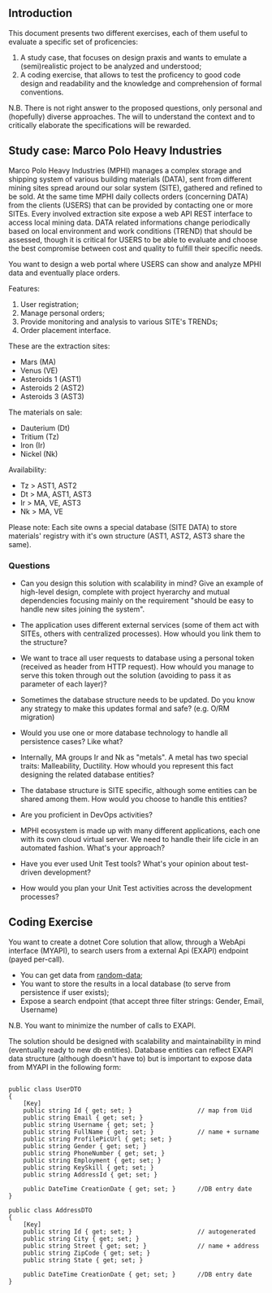 ## Introduction

This document presents two different exercises, each of them useful to evaluate a specific set of proficencies: 
1. A study case, that focuses on design praxis and wants to emulate a (semi)realistic project to be analyzed and understood;
2. A coding exercise, that allows to test the proficency to good code design and readability and the knowledge and comprehension of formal conventions.

N.B. There is not right answer to the proposed questions, only personal and (hopefully) diverse approaches.
The will to understand the context and to critically elaborate the specifications will be rewarded.

## Study case: Marco Polo Heavy Industries

Marco Polo Heavy Industries (MPHI) manages a complex storage and shipping system of various building materials (DATA), sent from different mining sites spread around our solar system (SITE), gathered and refined to be sold.
At the same time MPHI daily collects orders (concerning DATA) from the clients (USERS) that can be provided by contacting one or more SITEs.
Every involved extraction site expose a web API REST interface to access local mining data.
DATA related informations change periodically based on local environment and work conditions (TREND) that should be assessed, though it is critical for USERS to be able to evaluate and choose the best compromise between cost and quality to fulfill their specific needs.

You want to design a web portal where USERS can show and analyze MPHI data and eventually place orders.

Features:
1. User registration;
2. Manage personal orders;
3. Provide monitoring and analysis to various SITE's TRENDs;
4. Order placement interface.

These are the extraction sites:
- Mars (MA)
- Venus (VE)
- Asteroids 1 (AST1)
- Asteroids 2 (AST2)
- Asteroids 3 (AST3)

The materials on sale:
- Dauterium (Dt) 
- Tritium (Tz)
- Iron (Ir)
- Nickel (Nk)

Availability:
- Tz > AST1, AST2
- Dt > MA, AST1, AST3
- Ir > MA, VE, AST3
- Nk > MA, VE

Please note: Each site owns a special database (SITE DATA) to store materials' registry with it's own structure (AST1, AST2, AST3 share the same).

### Questions

- Can you design this solution with scalability in mind? Give an example of high-level design, complete with project hyerarchy and mutual dependencies focusing mainly on the requirement "should be easy to handle new sites joining the system".

- The application uses different external services (some of them act with SITEs, others with centralized processes). How whould you link them to the structure?

- We want to trace all user requests to database using a personal token (received as header from HTTP request). How whould you manage to serve this token through out the solution (avoiding to pass it as parameter of each layer)?

- Sometimes the database structure needs to be updated. Do you know any strategy to make this updates formal and safe? (e.g. O/RM migration)

- Would you use one or more database technology to handle all persistence cases? Like what?

- Internally, MA groups Ir and Nk as "metals". A metal has two special traits: Malleability, Ductility. How whould you represent this fact designing the related database entities?

- The database structure is SITE specific, although some entities can be shared among them. How would you choose to handle this entities?

- Are you proficient in DevOps activities?

- MPHI ecosystem is made up with many different applications, each one with its own cloud virtual server. We need to handle their life cicle in an automated fashion. What's your approach?

- Have you ever used Unit Test tools? What's your opinion about test-driven development?

- How would you plan your Unit Test activities across the development processes? 

## Coding Exercise

You want to create a dotnet Core solution that allow, through a WebApi interface (MYAPI), to search users from a external Api (EXAPI) endpoint (payed per-call).
- You can get data from [random-data](https://random-data-api.com/api/users/random_user?size=10);
- You want to store the results in a local database (to serve from persistence if user exists);
- Expose a search endpoint (that accept three filter strings: Gender, Email, Username)

N.B. You want to minimize the number of calls to EXAPI.

The solution should be designed with scalability and maintainability in mind (eventually ready to new db entities).
Database entities can reflect EXAPI data structure (although doesn't have to) but is important to expose data from MYAPI in the following form: 

```

public class UserDTO
{
	[Key]
	public string Id { get; set; }					// map from Uid
	public string Email { get; set; }
	public string Username { get; set; }
	public string FullName { get; set; }			// name + surname
	public string ProfilePicUrl { get; set; }
	public string Gender { get; set; }
	public string PhoneNumber { get; set; }
	public string Employment { get; set; }
	public string KeySkill { get; set; }
	public string AddressId { get; set; }

	public DateTime CreationDate { get; set; } 		//DB entry date
}

public class AddressDTO
{
	[Key]
	public string Id { get; set; }					// autogenerated
	public string City { get; set; }
	public string Street { get; set; }				// name + address
	public string ZipCode { get; set; }
	public string State { get; set; }

	public DateTime CreationDate { get; set; } 		//DB entry date
}

```
